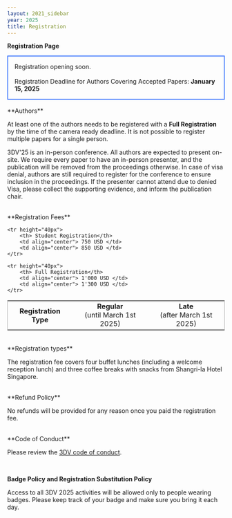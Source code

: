 ```yaml
---
layout: 2021_sidebar
year: 2025
title: Registration
---
```


**Registration Page**

<div style="border: 2px solid #467CFD; padding: 15px; text-align: left">
Registration opening soon.
<!-- <a href="http://www.davoscongress.ch/3DVConference/Registration">Registration</a> -->
<br><br>
<!-- For any visa related questions, please directly contact Ms. Jrene Müller (<a href="mailto:jrene.mueller@geod.baug.ethz.ch">jrene.mueller@geod.baug.ethz.ch</a>).
<br><br> -->
Registration Deadline for Authors Covering Accepted Papers: <b>January 15, 2025</b><br>
</div>

<br>
**Authors**

At least one of the authors needs to be registered with a **Full Registration** by the time of the camera ready deadline. It is not possible to register multiple papers for a single person.

3DV'25 is an in-person conference. All authors are expected to present on-site. We require every paper to have an in-person presenter, and the publication will be removed from the proceedings otherwise.
In case of visa denial, authors are still required to register for the conference to ensure inclusion in the proceedings.
If the presenter cannot attend due to denied Visa, please collect the supporting evidence, and inform the publication chair.

<br>
**Registration Fees**

<table style="border-collapse: collapse; border: 1px solid #AAAAAA; width: 100%;">
    <tr height="40px">
        <th>Registration Type</th>
        <td align="center"><b>Regular</b><br> (until March 1st 2025)</td>
        <td align="center"><b>Late</b><br> (after March 1st 2025)</td>
    </tr>

    <tr height="40px">
        <th> Student Registration</th>
        <td align="center"> 750 USD </td>
        <td align="center"> 850 USD </td>
    </tr>
    
    <tr height="40px">
        <th> Full Registration</th>
        <td align="center"> 1'000 USD </td>
        <td align="center"> 1'300 USD </td>
    </tr>
</table>

<br>
**Registration types**

The registration fee covers four buffet lunches (including a welcome reception lunch) and three coffee breaks with snacks from Shangri-la Hotel Singapore.

<!-- <br>
**Visa Invitation Letters**

The countries that require a valid visa to enter Singapore and full information on visa application can be found
Participants who require an official <i>Letter of Invitation</i> for visa or funding
purposes can apply for it during the registration. -->
<!-- by contacting the general chairs
(3dv24gc [at] googlegroups [dot] com). 
registered and have paid the relevant registration fee to obtain a letter of
invitation. -->

<!-- Requests MUST contain the following:

- First and last name
- Address
- Date of birth
- Passport number
- Sending institution
- Paper name (if indicated)

Any fraudulent requests will be reported to the proper authorities. -->


<!-- <br>
**Childcare**

3DV2022 will provide childcare during the conference. Please reach out to the
general chairs and you will receive further information. Contact: 3dv22gc [at] googlegroups [dot] com   -->


<br>
**Refund Policy**

No refunds will be provided for any reason once you paid the registration fee.

<br>
**Code of Conduct**

Please review the [3DV code of conduct]({{site.url}}/{{page.year}}/code-of-conduct).

<br>

**Badge Policy and Registration Substitution Policy**

Access to all 3DV 2025 activities will be allowed only to people wearing badges.
Please keep track of your badge and make sure you bring it each day.
